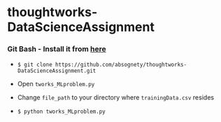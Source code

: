 # thoughtworks-DataScienceAssignment

### Git Bash - Install it from [here](https://git-scm.com/downloads)

+ `$ git clone https://github.com/absognety/thoughtworks-DataScienceAssignment.git`

+ Open `tworks_MLproblem.py`

+ Change `file_path` to your directory where `trainingData.csv` resides

+ `$ python tworks_MLproblem.py`
